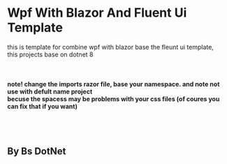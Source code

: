 <h1>Wpf With Blazor And Fluent Ui Template</h1>
<p>this is template for combine wpf with blazor base the fleunt ui template, <br/> this projects base on dotnet 8</p>
<br/>
<h4>note! change the imports razor file, base your namespace. and note not use with defult name project
<br/>
  becuse the spacess may be problems with your css files (of coures you can fix that if you want)
</h4>
<br/>
<br/>
<h2>By Bs DotNet</h2>
